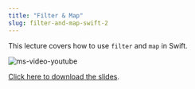 ```yaml
---
title: "Filter & Map"
slug: filter-and-map-swift-2
---
```


This lecture covers how to use `filter` and `map` in Swift.

![ms-video-youtube](https://www.youtube.com/watch?v=Ma3H5rwCy_Y)

[Click here to download the slides](https://github.com/MakeSchool-Tutorials/SA-2016-Apps-Lectures/raw/master/P6-Filter-Map/FilterMap.pdf).
